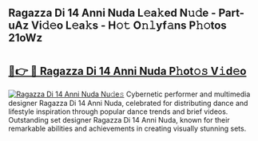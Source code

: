 ## Ragazza Di 14 Anni Nuda L𝚎a𝚔ed N𝚞𝚍e - Part-uAz Vi𝚍𝚎o L𝚎a𝚔s - H𝚘𝚝 O𝚗𝚕yf𝚊ns P𝚑𝚘tos 21oWz

# <h2><a href="http://kfczaa.oniu.top/?m=Ragazza+Di+14+Anni+Nuda">🔗👉 🔴 Ragazza Di 14 Anni Nuda P𝚑ot𝚘𝚜 V𝚒d𝚎o</a></h2>

[![Ragazza Di 14 Anni Nuda Nu𝚍e𝚜](https://i.imgur.com/0qMVB7G.gif)](http://kfczaa.oniu.top/?m=Ragazza+Di+14+Anni+Nuda)
Cybernetic performer and multimedia designer Ragazza Di 14 Anni Nuda, celebrated for distributing dance and lifestyle inspiration through popular dance trends and brief videos. Outstanding set designer Ragazza Di 14 Anni Nuda, known for their remarkable abilities and achievements in creating visually stunning sets.  
